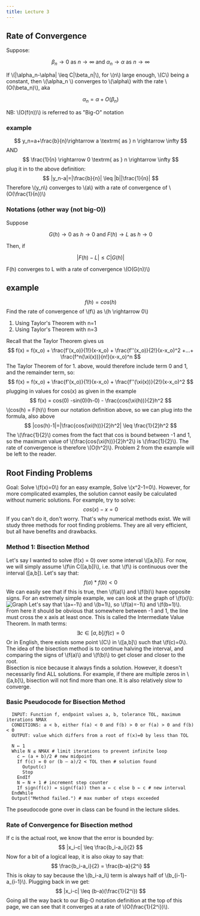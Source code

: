 ```yaml
---
title: Lecture 3
---
```


## Rate of Convergence
Suppose:

$$
\beta_n \rightarrow 0 \textrm{ as } n \rightarrow \infty \textrm{ and } \alpha_n \rightarrow \alpha \textrm{ as } n \rightarrow \infty
$$

If \\(\|\alpha_n-\alpha\| \leq C\|\beta_n\|\\), for \\(n\\) large enough, \\(C\\) being a constant, then \\(\alpha\_n \\) converges to \\(\alpha\\) with the rate \\(O(\beta_n)\\), aka

$$
\alpha_n=\alpha+O(\beta_n)
$$

NB: \\(O(f(n))\\) is referred to as "Big-O" notation
### example
$$
y_n=a+\frac{b}{n}\rightarrow a \textrm{ as } n \rightarrow \infty
$$
AND
$$
\frac{1}{n} \rightarrow 0 \textrm{ as } n \rightarrow \infty
$$
plug it in to the above definition:
$$
|y_n-a|=|\frac{b}{n}| \leq |b||\frac{1}{n}|
$$
Therefore \\(y_n\\) converges to \\(a\\) with a rate of convergence of \\(O(\frac{1}{n})\\)
### Notations (other way (not big-O))
Suppose

$$
G(h) \rightarrow 0 \textrm{ as } h \rightarrow 0 \textrm{ and } F(h) \rightarrow L \textrm{ as } h \rightarrow 0
$$

Then, if

$$
|F(h)-L| \leq C|G(h)|
$$

F(h) converges to L with a rate of convergence \\(O(G(n))\\)
## example
$$
f(h)=cos(h)
$$
Find the rate of convergence of \\(f\\) as \\(h \rightarrow 0\\)
1. Using Taylor's Theorem with n=1
2. Using Taylor's Theorem with n=3

Recall that the Taylor Theorem gives us
$$
f(x) = f(x_o) + \frac{f'(x_o)}{1!}(x-x_o) + \frac{f''(x_o)}{2!}(x-x_o)^2 +...+ \frac{f^n(\xi(x))}{n!}(x-x_o)^n
$$
The Taylor Theorem of for 1. above, would therefore include term 0 and 1, and the remainder term, so:
$$
f(x) = f(x_o) + \frac{f'(x_o)}{1!}(x-x_o) + \frac{f''(\xi(x))}{2!}(x-x_o)^2
$$
plugging in values for cos(x) as given in the example
$$
f(x) = cos(0) -sin(0)(h-0) - \frac{cos(\xi(h))}{2}h^2
$$
\\(cos(h) = F(h)\\) from our notation definition above, so we can plug into the formula, also above
$$
|cos(h)-1|=|\frac{cos(\xi(h))}{2}h^2| \leq \frac{1}{2}h^2
$$
The \\(\frac{1}{2}\\) comes from the fact that cos is bound between -1 and 1, so the maximum value of \\(\frac{cos(\xi(h))}{2}h^2\\) is \\(\frac{1}{2}\\).
The rate of convergence is therefore \\(O(h^2)\\). Problem 2 from the example will be left to the reader.
## Root Finding Problems
Goal: Solve \\(f(x)=0\\)
for an easy example, Solve \\(x^2-1=0\\). However, for more complicated examples, the solution cannot easily be calculated without numeric solutions. For example, try to solve:
$$
cos(x) -x =0
$$
If you can't do it, don't worry. That's why numerical methods exist. We will study three methods for root finding problems. They are all very efficient, but all have benefits and drawbacks.
### Method 1: Bisection Method
Let's say I wanted to solve \(f(x) = 0\) over some interval \\([a,b]\\). For now, we will simply assume \\(f\in C([a,b])\\), i.e. that \\(f\\) is continuous over the interval \([a,b]\). Let's say that:
$$
f(a)*f(b)\lt0
$$
We can easily see that if this is true, then \\(f(a)\\) and \\(f(b)\\) have opposite signs. For an extremely simple example, we can look at the graph of \\(f(x)\\):
![Graph](https://i.imgur.com/6UMJ2gv.png)
Let's say that \\(a=-1\\) and \\(b=1\\), so \\(f(a)=-1\\) and \\(f(b=1)\\). From here it should be obvious that somewhere between -1 and 1, the line must cross the x axis at least once. This is called the Intermediate Value Theorem. In math terms:
$$
\exists c \in [a,b] / f(c) = 0
$$
Or in English, there exists some point \\(C\\) in \\([a,b]\\) such that \\(f(c)=0\\). The idea of the bisection method is to continue halving the interval, and comparing the signs of \\(f(a)\\) and \\(f(b)\\) to get closer and closer to the root. <br>
Bisection is nice because it always finds a solution. However, it doesn't necessarily find ALL solutions. For example, if there are multiple zeros in \\([a,b]\\), bisection will not find more than one. It is also relatively slow to converge.
### Basic Pseudocode for Bisection Method
```
  INPUT: Function f, endpoint values a, b, tolerance TOL, maximum iterations NMAX
  CONDITIONS: a < b, either f(a) < 0 and f(b) > 0 or f(a) > 0 and f(b) < 0
  OUTPUT: value which differs from a root of f(x)=0 by less than TOL

  N ← 1
  While N ≤ NMAX # limit iterations to prevent infinite loop
    c ← (a + b)/2 # new midpoint
    If f(c) = 0 or (b – a)/2 < TOL then # solution found
      Output(c)
      Stop
    EndIf
    N ← N + 1 # increment step counter
    If sign(f(c)) = sign(f(a)) then a ← c else b ← c # new interval
  EndWhile
  Output("Method failed.") # max number of steps exceeded
  ```
The pseudocode gone over in class can be found in the lecture slides.
### Rate of Convergence for Bisection method
If c is the actual root, we know that the error is bounded by:
$$
|x_i-c| \leq \frac{b_i-a_i}{2}
$$
Now for a bit of a logical leap, it is also okay to say that:
$$
\frac{b_i-a_i}{2} = \frac{b-a}{2^i}
$$
This is okay to say because the \\(b_i-a_i\\) term is always half of \\(b_{i-1}-a_{i-1}\\). Plugging back in we get:
$$
|x_i-c| \leq (b-a)(\frac{1}{2^i})
$$
Going all the way back to our Big-O notation definition at the top of this page, we can see that it converges at a rate of \\(O(\frac{1}{2^i})\\).
